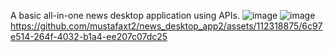 A basic all-in-one news desktop application using APIs.
![image](https://github.com/mustafaxt2/news_desktop_app2/assets/112318875/e398b336-1fe2-4cd7-9b2d-1aae8b2ff6e5)
![image](https://github.com/mustafaxt2/news_desktop_app2/assets/112318875/c4e21db7-1d96-49a0-8e0e-d02ffbd12bff)
https://github.com/mustafaxt2/news_desktop_app2/assets/112318875/6c97e514-264f-4032-b1a4-ee207c07dc25
